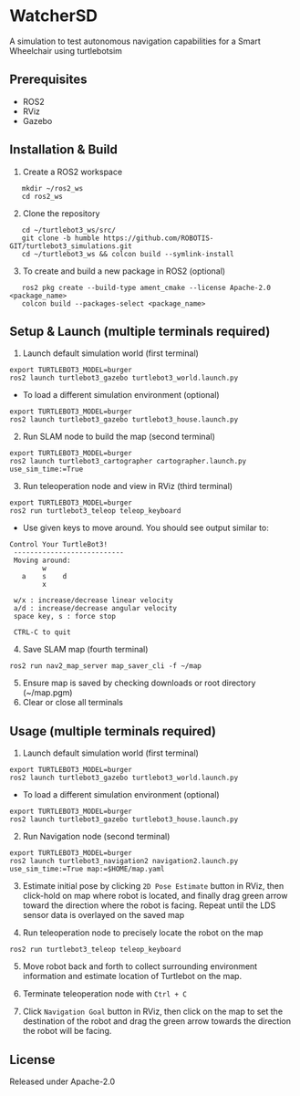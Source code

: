 # WatcherSD

A simulation to test autonomous navigation capabilities for a Smart Wheelchair using turtlebotsim


## Prerequisites
- ROS2
- RViz
- Gazebo


## Installation & Build
1. Create a ROS2 workspace
```
   mkdir ~/ros2_ws
   cd ros2_ws
```

2. Clone the repository
```
   cd ~/turtlebot3_ws/src/
   git clone -b humble https://github.com/ROBOTIS-GIT/turtlebot3_simulations.git
   cd ~/turtlebot3_ws && colcon build --symlink-install
```
   
3. To create and build a new package in ROS2 (optional)
```
   ros2 pkg create --build-type ament_cmake --license Apache-2.0 <package_name>
   colcon build --packages-select <package_name>
```


## Setup & Launch (multiple terminals required)
1. Launch default simulation world (first terminal)
```
export TURTLEBOT3_MODEL=burger
ros2 launch turtlebot3_gazebo turtlebot3_world.launch.py
```
- To load a different simulation environment (optional)
```
export TURTLEBOT3_MODEL=burger
ros2 launch turtlebot3_gazebo turtlebot3_house.launch.py
```

2. Run SLAM node to build the map (second terminal)
```
export TURTLEBOT3_MODEL=burger
ros2 launch turtlebot3_cartographer cartographer.launch.py use_sim_time:=True
```

3. Run teleoperation node and view in RViz (third terminal)
```
export TURTLEBOT3_MODEL=burger
ros2 run turtlebot3_teleop teleop_keyboard
```
- Use given keys to move around. You should see output similar to:
```
Control Your TurtleBot3!
 ---------------------------
 Moving around:
        w
   a    s    d
        x

 w/x : increase/decrease linear velocity
 a/d : increase/decrease angular velocity
 space key, s : force stop

 CTRL-C to quit
```

4. Save SLAM map (fourth terminal)
```
ros2 run nav2_map_server map_saver_cli -f ~/map
```

5. Ensure map is saved by checking downloads or root directory (~/map.pgm)
6. Clear or close all terminals


## Usage (multiple terminals required)
1. Launch default simulation world (first terminal)
```
export TURTLEBOT3_MODEL=burger
ros2 launch turtlebot3_gazebo turtlebot3_world.launch.py
```
- To load a different simulation environment (optional)
```
export TURTLEBOT3_MODEL=burger
ros2 launch turtlebot3_gazebo turtlebot3_house.launch.py
```

2. Run Navigation node (second terminal)
```
export TURTLEBOT3_MODEL=burger
ros2 launch turtlebot3_navigation2 navigation2.launch.py use_sim_time:=True map:=$HOME/map.yaml
```

3. Estimate initial pose by clicking `2D Pose Estimate` button in RViz, then click-hold on map where robot is located, and finally drag green arrow toward the direction where the robot is facing. Repeat until the LDS sensor data is overlayed on the saved map

4. Run teleoperation node to precisely locate the robot on the map
```
ros2 run turtlebot3_teleop teleop_keyboard
```

5. Move robot back and forth to collect surrounding environment information and estimate location of Turtlebot on the map.

6. Terminate teleoperation node with `Ctrl + C`

7. Click `Navigation Goal` button in RViz, then click on the map to set the destination of the robot and drag the green arrow towards the direction the robot will be facing.


## License
Released under Apache-2.0

